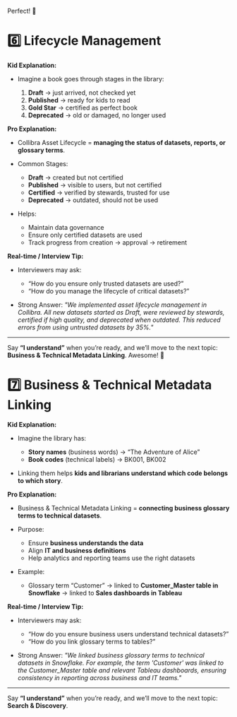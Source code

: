 Perfect! 🎉

# **6️⃣ Lifecycle Management**

**Kid Explanation:**

* Imagine a book goes through stages in the library:

  1. **Draft** → just arrived, not checked yet
  2. **Published** → ready for kids to read
  3. **Gold Star** → certified as perfect book
  4. **Deprecated** → old or damaged, no longer used

**Pro Explanation:**

* Collibra Asset Lifecycle = **managing the status of datasets, reports, or glossary terms**.
* Common Stages:

  * **Draft** → created but not certified
  * **Published** → visible to users, but not certified
  * **Certified** → verified by stewards, trusted for use
  * **Deprecated** → outdated, should not be used
* Helps:

  * Maintain data governance
  * Ensure only certified datasets are used
  * Track progress from creation → approval → retirement

**Real-time / Interview Tip:**

* Interviewers may ask:

  * “How do you ensure only trusted datasets are used?”
  * “How do you manage the lifecycle of critical datasets?”
* Strong Answer:
  *"We implemented asset lifecycle management in Collibra. All new datasets started as Draft, were reviewed by stewards, certified if high quality, and deprecated when outdated. This reduced errors from using untrusted datasets by 35%."*

---

Say **“I understand”** when you’re ready, and we’ll move to the next topic: **Business & Technical Metadata Linking**.
Awesome! 🎉

# **7️⃣ Business & Technical Metadata Linking**

**Kid Explanation:**

* Imagine the library has:

  * **Story names** (business words) → “The Adventure of Alice”
  * **Book codes** (technical labels) → BK001, BK002
* Linking them helps **kids and librarians understand which code belongs to which story**.

**Pro Explanation:**

* Business & Technical Metadata Linking = **connecting business glossary terms to technical datasets**.
* Purpose:

  * Ensure **business understands the data**
  * Align **IT and business definitions**
  * Help analytics and reporting teams use the right datasets
* Example:

  * Glossary term “Customer” → linked to **Customer_Master table in Snowflake** → linked to **Sales dashboards in Tableau**

**Real-time / Interview Tip:**

* Interviewers may ask:

  * “How do you ensure business users understand technical datasets?”
  * “How do you link glossary terms to tables?”
* Strong Answer:
  *"We linked business glossary terms to technical datasets in Snowflake. For example, the term 'Customer' was linked to the Customer_Master table and relevant Tableau dashboards, ensuring consistency in reporting across business and IT teams."*

---

Say **“I understand”** when you’re ready, and we’ll move to the next topic: **Search & Discovery**.

